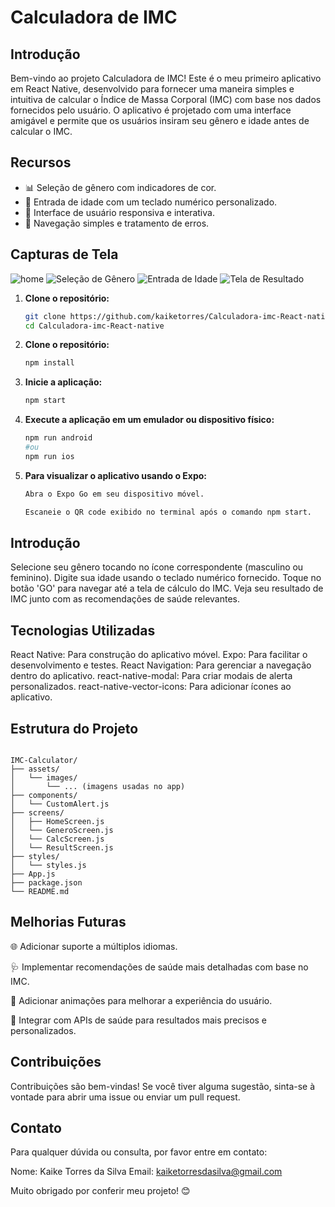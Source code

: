 # Calculadora de IMC

## Introdução

Bem-vindo ao projeto Calculadora de IMC! Este é o meu primeiro aplicativo em React Native, desenvolvido para fornecer uma maneira simples e intuitiva de calcular o Índice de Massa Corporal (IMC) com base nos dados fornecidos pelo usuário. O aplicativo é projetado com uma interface amigável e permite que os usuários insiram seu gênero e idade antes de calcular o IMC.

## Recursos

- 📊 Seleção de gênero com indicadores de cor.
- 📅 Entrada de idade com um teclado numérico personalizado.
- 📱 Interface de usuário responsiva e interativa.
- 🔄 Navegação simples e tratamento de erros.

## Capturas de Tela

![home](https://cdn.discordapp.com/attachments/775454358783524885/1267240270039089184/Oneplus-Nord-2-localhost.png?ex=66a810f8&is=66a6bf78&hm=db66cdb95d05b89d1958725dcb48e67269ba91c364304ab8831ecbd3dee1a5c4&,)
![Seleção de Gênero](https://cdn.discordapp.com/attachments/775454358783524885/1267240270701920407/Oneplus-Nord-2-localhost_1.png?ex=66a810f8&is=66a6bf78&hm=4b5a105711dc9d03a05b05d612f5210ee27170ad80fc9fcd9bb6ca3b3a3d0c8c&)
![Entrada de Idade](https://cdn.discordapp.com/attachments/775454358783524885/1267240271515484201/Oneplus-Nord-2-localhost_3.png?ex=66a810f8&is=66a6bf78&hm=787bfb78fca39fad11d6a55f95ebc21ea57e747c2329b0f2fbca78130c483a9b&)
![Tela de Resultado](https://cdn.discordapp.com/attachments/775454358783524885/1267240271054377153/Oneplus-Nord-2-localhost_2.png?ex=66a810f8&is=66a6bf78&hm=4dc19c0748ba0c80516c6e46e33f072ffd36a9607d1e3f45b45ef9f61b735d26&)

1. **Clone o repositório:**

   ```bash
   git clone https://github.com/kaiketorres/Calculadora-imc-React-native.git
   cd Calculadora-imc-React-native
   ```

2. **Clone o repositório:**
   ```bash
   npm install
   ```
3. **Inicie a aplicação:**

   ```bash
   npm start
   ```

4. **Execute a aplicação em um emulador ou dispositivo físico:**
   ```bash
   npm run android
   #ou 
   npm run ios

5. **Para visualizar o aplicativo usando o Expo:**
   ```bash
   Abra o Expo Go em seu dispositivo móvel.

   Escaneie o QR code exibido no terminal após o comando npm start.
## Introdução

Selecione seu gênero tocando no ícone correspondente (masculino ou feminino).
Digite sua idade usando o teclado numérico fornecido.
Toque no botão 'GO' para navegar até a tela de cálculo do IMC.
Veja seu resultado de IMC junto com as recomendações de saúde relevantes.

## Tecnologias Utilizadas

React Native: Para construção do aplicativo móvel.
Expo: Para facilitar o desenvolvimento e testes.
React Navigation: Para gerenciar a navegação dentro do aplicativo.
react-native-modal: Para criar modais de alerta personalizados.
react-native-vector-icons: Para adicionar ícones ao aplicativo.

## Estrutura do Projeto
```

IMC-Calculator/
├── assets/
│   └── images/
│       └── ... (imagens usadas no app)
├── components/
│   └── CustomAlert.js
├── screens/
│   ├── HomeScreen.js
│   └── GeneroScreen.js
│   └── CalcScreen.js
│   └── ResultScreen.js
├── styles/
│   └── styles.js
├── App.js
├── package.json
└── README.md
```
## Melhorias Futuras

🌐 Adicionar suporte a múltiplos idiomas.

🩺 Implementar recomendações de saúde mais detalhadas com base no IMC.

🎨 Adicionar animações para melhorar a experiência do usuário.

🔗 Integrar com APIs de saúde para resultados mais precisos e personalizados.

## Contribuições

Contribuições são bem-vindas! Se você tiver alguma sugestão, sinta-se à vontade para abrir uma issue ou enviar um pull request.

## Contato

Para qualquer dúvida ou consulta, por favor entre em contato:

Nome: Kaike Torres da Silva
Email: kaiketorresdasilva@gmail.com

Muito obrigado por conferir meu projeto! 😊
